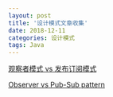 ```yaml
---
layout: post 
title: '设计模式文章收集'
date: 2018-12-11
categories: 设计模式
tags: Java
---
```


[观察者模式 vs 发布订阅模式](https://zhuanlan.zhihu.com/p/51357583)

[Observer vs Pub-Sub pattern](https://hackernoon.com/observer-vs-pub-sub-pattern-50d3b27f838c)

